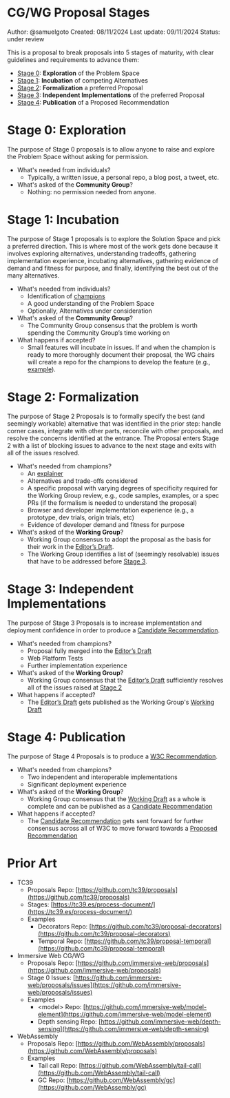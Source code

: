 # CG/WG Proposal Stages

Author: @samuelgoto
Created: 08/11/2024
Last update: 09/11/2024
Status: under review

This is a proposal to break proposals into 5 stages of maturity, with clear guidelines and requirements to advance them:

* [Stage 0](#stage0): **Exploration** of the Problem Space
* [Stage 1](#stage1): **Incubation** of competing Alternatives
* [Stage 2](#stage2): **Formalization** a preferred Proposal
* [Stage 3](#stage3): **Independent Implementations** of the preferred Proposal
* [Stage 4](#stage4): **Publication** of a Proposed Recommendation

# Stage 0: Exploration

The purpose of Stage 0 proposals is to allow anyone to raise and explore the Problem Space without asking for permission. 

  * What's needed from individuals?
    * Typically, a written issue, a personal repo, a blog post, a tweet, etc. 
  * What's asked of the **Community Group**?
    * Nothing: no permission needed from anyone.

# Stage 1: Incubation

The purpose of Stage 1 proposals is to explore the Solution Space and pick a preferred direction. This is where most of the work gets done because it involves exploring alternatives, understanding tradeoffs, gathering implementation experience, incubating alternatives, gathering evidence of demand and fitness for purpose, and finally, identifying the best out of the many alternatives.

  * What's needed from individuals?
    * Identification of [champions](https://github.com/tc39/how-we-work/blob/main/champion.md)
    * A good understanding of the Problem Space
    * Optionally, Alternatives under consideration
  * What's asked of the **Community Group**?
    * The Community Group consensus that the problem is worth spending the Community Group’s time working on
  * What happens if accepted?
    * Small features will incubate in issues. If and when the champion is ready to more thoroughly document their proposal, the WG chairs will create a repo for the champions to develop the feature (e.g., [example](https://github.com/fedidcg/CrossSiteCookieAccessCredential)). 

# Stage 2: Formalization

The purpose of Stage 2 Proposals is to formally specify the best (and seemingly workable) alternative that was identified in the prior step: handle corner cases, integrate with other parts, reconcile with other proposals, and resolve the concerns identified at the entrance. The Proposal enters Stage 2 with a list of blocking issues to advance to the next stage and exits with all of the issues resolved.

  * What's needed from champions?
    * An [explainer](https://tag.w3.org/explainers/)
    * Alternatives and trade-offs considered
    * A specific proposal with varying degrees of specificity required for the Working Group review, e.g., code samples, examples, or a spec PRs (if the formalism is needed to understand the proposal)
    * Browser and developer implementation experience (e.g., a prototype, dev trials, origin trials, etc) 
    * Evidence of developer demand and fitness for purpose
  * What's asked of the **Working Group**?
    * Working Group consensus to adopt the proposal as the basis for their work in the [Editor’s Draft](https://w3c-fedid.github.io/FedCM/).
    * The Working Group identifies a list of (seemingly resolvable) issues that have to be addressed before [Stage 3](#stage-3).
  
# Stage 3: Independent Implementations

 The purpose of Stage 3 Proposals is to increase implementation and deployment confidence in order to produce a [Candidate Recommendation](https://www.w3.org/policies/process/#RecsCR).
 
  * What's needed from champions?
    * Proposal fully merged into the [Editor’s Draft](https://w3c-fedid.github.io/FedCM/)
    * Web Platform Tests
    * Further implementation experience
  * What's asked of the **Working Group**? 
    * Working Group consensus that the [Editor’s Draft](https://www.w3.org/policies/process/#editors-draft) sufficiently resolves all of the issues raised at [Stage 2](#stage-2)
  * What happens if accepted?
    * The [Editor’s Draft](https://w3c-fedid.github.io/FedCM/) gets published as the Working Group's [Working Draft](https://www.w3.org/TR/fedcm/)
  
# Stage 4: Publication

 The purpose of Stage 4 Proposals is to produce a [W3C Recommendation](https://www.w3.org/policies/process/#RecsW3C).
 
  * What's needed from champions?
    * Two independent and interoperable implementations
    * Significant deployment experience
  * What's asked of the **Working Group**?
    * Working Group consensus that the [Working Draft](https://www.w3.org/policies/process/#RecsWD) as a whole is complete and can be published as a [Candidate Recommendation](https://www.w3.org/policies/process/#RecsCR)
  * What happens if accepted?
    * The [Candidate Recommendation](https://www.w3.org/policies/process/#RecsCR) gets sent forward for further consensus across all of W3C to move forward towards a [Proposed Recommendation](https://www.w3.org/policies/process/#RecsPR) 

# Prior Art

* TC39  
  * Proposals Repo: [https://github.com/tc39/proposals](https://github.com/tc39/proposals)  
  * Stages: [https://tc39.es/process-document/](https://tc39.es/process-document/)   
  * Examples  
    * Decorators Repo: [https://github.com/tc39/proposal-decorators](https://github.com/tc39/proposal-decorators)   
    * Temporal Repo: [https://github.com/tc39/proposal-temporal](https://github.com/tc39/proposal-temporal)   
* Immersive Web CG/WG  
  * Proposals Repo: [https://github.com/immersive-web/proposals](https://github.com/immersive-web/proposals)  
  * Stage 0 Issues: [https://github.com/immersive-web/proposals/issues](https://github.com/immersive-web/proposals/issues)   
  * Examples  
    * \<model\> Repo: [https://github.com/immersive-web/model-element](https://github.com/immersive-web/model-element)  
    * Depth sensing Repo: [https://github.com/immersive-web/depth-sensing](https://github.com/immersive-web/depth-sensing)   
* WebAssembly  
  * Proposals Repo: [https://github.com/WebAssembly/proposals](https://github.com/WebAssembly/proposals)  
  * Examples  
    * Tail call Repo: [https://github.com/WebAssembly/tail-call](https://github.com/WebAssembly/tail-call)  
    * GC Repo: [https://github.com/WebAssembly/gc](https://github.com/WebAssembly/gc)

